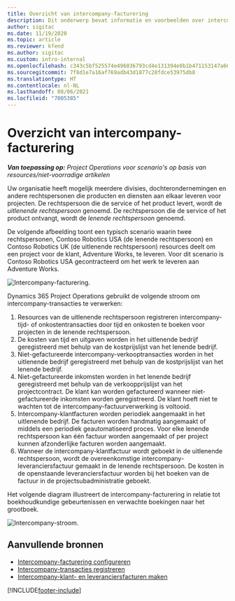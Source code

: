 ```yaml
---
title: Overzicht van intercompany-facturering
description: Dit onderwerp bevat informatie en voorbeelden over intercompany-facturering voor projecten.
author: sigitac
ms.date: 11/19/2020
ms.topic: article
ms.reviewer: kfend
ms.author: sigitac
ms.custom: intro-internal
ms.openlocfilehash: c343c5bf525574e496036793cd4e131394e8b1b471153147a66cfebe1acf3fce
ms.sourcegitcommit: 7f8d1e7a16af769adb43d1877c28fdce53975db8
ms.translationtype: HT
ms.contentlocale: nl-NL
ms.lasthandoff: 08/06/2021
ms.locfileid: "7005385"
---
```

# <a name="intercompany-invoicing-overview"></a>Overzicht van intercompany-facturering

_**Van toepassing op:** Project Operations voor scenario's op basis van resources/niet-voorradige artikelen_

Uw organisatie heeft mogelijk meerdere divisies, dochterondernemingen en andere rechtspersonen die producten en diensten aan elkaar leveren voor projecten. De rechtspersoon die de service of het product levert, wordt de *uitlenende rechtspersoon* genoemd. De rechtspersoon die de service of het product ontvangt, wordt de *lenende rechtspersoon* genoemd.

De volgende afbeelding toont een typisch scenario waarin twee rechtspersonen, Contoso Robotics USA (de lenende rechtspersoon) en Contoso Robotics UK (de uitlenende rechtspersoon) resources deelt om een project voor de klant, Adventure Works, te leveren. Voor dit scenario is Contoso Robotics USA gecontracteerd om het werk te leveren aan Adventure Works.

![Intercompany-facturering.](./media/IntercompanyScenario.png) 

Dynamics 365 Project Operations gebruikt de volgende stroom om intercompany-transacties te verwerken:

1. Resources van de uitlenende rechtspersoon registreren intercompany-tijd- of onkostentransacties door tijd en onkosten te boeken voor projecten in de lenende rechtspersoon.
2. De kosten van tijd en uitgaven worden in het uitlenende bedrijf geregistreerd met behulp van de kostprijslijst van het lenende bedrijf.
3. Niet-gefactureerde intercompany-verkooptransacties worden in het uitlenende bedrijf geregistreerd met behulp van de kostprijslijst van het lenende bedrijf.
4. Niet-gefactureerde inkomsten worden in het lenende bedrijf geregistreerd met behulp van de verkoopprijslijst van het projectcontract. De klant kan worden gefactureerd wanneer niet-gefactureerde inkomsten worden geregistreerd. De klant hoeft niet te wachten tot de intercompany-factuurverwerking is voltooid.
5. Intercompany-klantfacturen worden periodiek aangemaakt in het uitlenende bedrijf. De facturen worden handmatig aangemaakt of middels een periodiek geautomatiseerd proces. Voor elke lenende rechtspersoon kan één factuur worden aangemaakt of per project kunnen afzonderlijke facturen worden aangemaakt.
6. Wanneer de intercompany-klantfactuur wordt geboekt in de uitlenende rechtspersoon, wordt de overeenkomstige intercompany-leveranciersfactuur gemaakt in de lenende rechtspersoon. De kosten in de openstaande leveranciersfactuur worden bij het boeken van de factuur in de projectsubadministratie geboekt.

Het volgende diagram illustreert de intercompany-facturering in relatie tot boekhoudkundige gebeurtenissen en verwachte boekingen naar het grootboek.

![Intercompany-stroom.](./media/IntercompanyFlow.png)

## <a name="additional-resources"></a>Aanvullende bronnen

- [Intercompany-facturering configureren](configure-intercompany-invoicing.md)
- [Intercompany-transacties registreren](create-intercompany-transactions.md)
- [Intercompany-klant- en leveranciersfacturen maken](create-intercompany-customer-vendor-invoices.md)


[!INCLUDE[footer-include](../includes/footer-banner.md)]